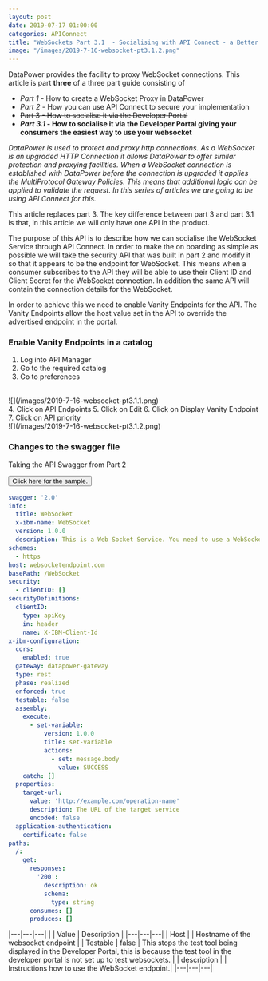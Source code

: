 ```yaml
---
layout: post
date: 2019-07-17 01:00:00
categories: APIConnect
title: "WebSockets Part 3.1  - Socialising with API Connect - a Better Way"
image: "/images/2019-7-16-websocket-pt3.1.2.png"
---
```


DataPower provides the facility to proxy WebSocket connections. This article is part **three** of a three part guide consisting of

* *Part 1* - How to create a WebSocket Proxy in DataPower
* *Part 2* - How you can use API Connect to secure your implementation
* ~~Part 3 - How to socialise it via the Developer Portal~~
* **_Part 3.1_  - How to socialise it via the Developer Portal giving your consumers the easiest way to use your websocket**

*DataPower is used to protect and proxy http connections. As a WebSocket is an upgraded HTTP Connection it allows DataPower to offer similar protection and proxying facilities. When a WebSocket connection is established with DataPower before the connection is upgraded it applies the MultiProtocol Gateway Policies. This means that additional logic can be applied to validate the request. In this series of articles we are going to be using API Connect for this.*

This article replaces part 3. The key difference between part 3 and part 3.1 is that, in this article we will only have one API in the product.

The purpose of this API is to describe how we can socialise the WebSocket Service through API Connect. In order to make the on boarding as simple as possible we will take the security API that was built in part 2 and modify it so that it appears to be the endpoint for WebSocket. This means when a consumer subscribes to the API they will be able to use their Client ID and Client Secret for the WebSocket connection. In addition the same API will contain the connection details for the WebSocket.

In order to achieve this we need to enable Vanity Endpoints for the API. The Vanity Endpoints allow the host value set in the API to override the advertised endpoint in the portal.

### Enable Vanity Endpoints in a catalog
1. Log into API Manager
2. Go to the required catalog
3. Go to preferences
<br>
![](/images/2019-7-16-websocket-pt3.1.1.png)
<br>
4. Click on API Endpoints
5. Click on Edit
6. Click on Display Vanity Endpoint
7. Click on API priority
<br>
![](/images/2019-7-16-websocket-pt3.1.2.png)
<br>

### Changes to the swagger file
Taking the API Swagger  from Part 2

<button class="collapsible" id="yaml">Click here for the sample.</button>

<div class="content" id="yamldata" markdown="1">

```yaml
swagger: '2.0'
info:
  title: WebSocket
  x-ibm-name: WebSocket
  version: 1.0.0
  description: This is a Web Socket Service. You need to use a WebSocket client to use invoke. Other instructions also go on here.
schemes:
  - https
host: websocketendpoint.com
basePath: /WebSocket
security:
  - clientID: []
securityDefinitions:
  clientID:
    type: apiKey
    in: header
    name: X-IBM-Client-Id
x-ibm-configuration:
  cors:
    enabled: true
  gateway: datapower-gateway
  type: rest
  phase: realized
  enforced: true
  testable: false
  assembly:
    execute:
      - set-variable:
          version: 1.0.0
          title: set-variable
          actions:
            - set: message.body
              value: SUCCESS
    catch: []
  properties:
    target-url:
      value: 'http://example.com/operation-name'
      description: The URL of the target service
      encoded: false
  application-authentication:
    certificate: false
paths:
  /:
    get:
      responses:
        '200':
          description: ok
          schema:
            type: string
      consumes: []
      produces: []
```
</div>


|---|---|---|
| | Value | Description |
|---|---|---|
| Host |  | Hostname of the websocket endpoint |
| Testable | false | This stops the test tool being displayed in the Developer Portal, this is because the test tool in the developer portal  is not set up to test websockets. |
| description |  |  Instructions how to use the WebSocket endpoint.|
|---|---|---|

